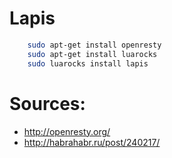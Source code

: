 # Lapis

```bash
    sudo apt-get install openresty
    sudo apt-get install luarocks
    sudo luarocks install lapis
```

# Sources:
* http://openresty.org/
* http://habrahabr.ru/post/240217/